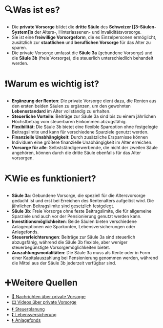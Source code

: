 # 🔍Was ist es?
- Die **private Vorsorge** bildet die **dritte Säule** des **Schweizer [[3-Säulen-System]]s** der Alters-, Hinterlassenen- und Invaliditätsvorsorge.
- Sie ist eine **freiwillige Vorsorgeform**, die es Einzelpersonen ermöglicht, zusätzlich zur **staatlichen** und **beruflichen Vorsorge** für das Alter zu sparen.
- Die private Vorsorge umfasst die **Säule 3a** (gebundene Vorsorge) und die **Säule 3b** (freie Vorsorge), die steuerlich unterschiedlich behandelt werden.

# ❗Warum es wichtig ist?
- **Ergänzung der Renten**: Die private Vorsorge dient dazu, die Renten aus den ersten beiden Säulen zu ergänzen, um den gewohnten **Lebensstandard** im Alter vollständig zu erhalten.
- **Steuerliche Vorteile**: Beiträge zur Säule 3a sind bis zu einem jährlichen Höchstbetrag vom steuerbaren Einkommen abzugsfähig.
- **Flexibilität**: Die Säule 3b bietet eine flexible Sparoption ohne festgelegte Beitragslimite und kann für verschiedene Sparziele genutzt werden.
- **Finanzielle Unabhängigkeit**: Durch zusätzliche Ersparnisse können Individuen eine größere finanzielle Unabhängigkeit im Alter erreichen.
- **Vorsorge für alle**: Selbstständigerwerbende, die nicht der zweiten Säule angehören, können durch die dritte Säule ebenfalls für das Alter vorsorgen.

# ⛏Wie es funktioniert?
- **Säule 3a**: Gebundene Vorsorge, die speziell für die Altersvorsorge gedacht ist und erst bei Erreichen des Rentenalters aufgelöst wird. Die jährlichen Beitragslimite sind gesetzlich festgelegt.
- **Säule 3b**: Freie Vorsorge ohne feste Beitragslimite, die für allgemeine Sparziele und auch vor der Pensionierung genutzt werden kann.
- **Investitionsmöglichkeiten**: Beide Säulen bieten verschiedene Anlageoptionen wie Sparkonten, Lebensversicherungen oder Anlagefonds.
- **Steuererleichterungen**: Beiträge zur Säule 3a sind steuerlich abzugsfähig, während die Säule 3b flexible, aber weniger steuerbegünstigte Vorsorgemöglichkeiten bietet.
- **Auszahlungsmodalitäten**: Die Säule 3a muss als Rente oder in Form einer Kapitalauszahlung bei Pensionierung genommen werden, während die Mittel aus der Säule 3b jederzeit verfügbar sind.

# ➕Weitere Quellen
- [📄 Nachrichten über private Vorsorge](https://www.google.ch/search?q=private+Vorsorge+Schweiz&tbm=nws)
- [🎞 Videos über private Vorsorge](https://www.google.ch/search?q=private+Vorsorge+Schweiz&tbm=vid)
- [⏬ Steuerplanung](https://www.google.ch/search?q=Steuerplanung)
- [⏬ Lebensversicherung](https://www.google.ch/search?q=Lebensversicherung+Schweiz)
- [⏬ Anlagefonds](https://www.google.ch/search?q=Anlagefonds+Schweiz)